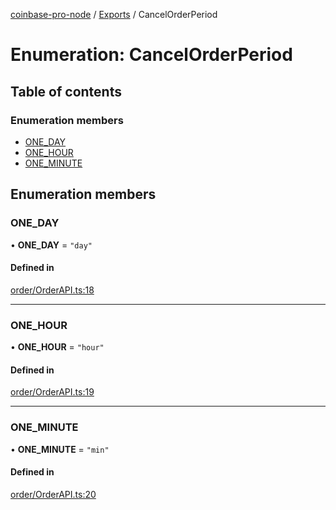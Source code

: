 [coinbase-pro-node](../README.md) / [Exports](../modules.md) / CancelOrderPeriod

# Enumeration: CancelOrderPeriod

## Table of contents

### Enumeration members

- [ONE_DAY](CancelOrderPeriod.md#one_day)
- [ONE_HOUR](CancelOrderPeriod.md#one_hour)
- [ONE_MINUTE](CancelOrderPeriod.md#one_minute)

## Enumeration members

### ONE_DAY

• **ONE_DAY** = `"day"`

#### Defined in

[order/OrderAPI.ts:18](https://github.com/bennycode/coinbase-pro-node/blob/6b575f0/src/order/OrderAPI.ts#L18)

---

### ONE_HOUR

• **ONE_HOUR** = `"hour"`

#### Defined in

[order/OrderAPI.ts:19](https://github.com/bennycode/coinbase-pro-node/blob/6b575f0/src/order/OrderAPI.ts#L19)

---

### ONE_MINUTE

• **ONE_MINUTE** = `"min"`

#### Defined in

[order/OrderAPI.ts:20](https://github.com/bennycode/coinbase-pro-node/blob/6b575f0/src/order/OrderAPI.ts#L20)
